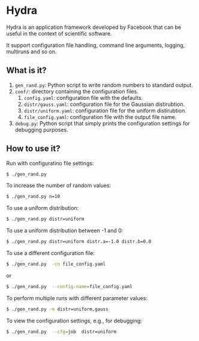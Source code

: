 # Hydra

Hydra is an application framework developed by Facebook that can be useful
in the context of scientific software.

It support configuration file handling, command line arguments, logging,
multiruns and so on.


## What is it?

1. `gen_rand.py`: Python script to write random numbers to standard
   output.
1. `conf/`: directory containing the configuration files.
   1. `config.yaml`: configuration file with the defaults.
   1. `distr/gauss.yaml`: configuration file for the Gaussian distirubtion.
   1. `distr/uniform.yaml`: configuration file for the uniform distirubtion.
   1. `file_config.yaml`: configuration file with the output file name.
1. `debug.py`: Python script that simply prints the configuration settings for
   debugging purposes.


## How to use it?
Run with configuratino file settings:
```bash
$ ./gen_rand.py
```
To increase the number of random values:
```bash
$ ./gen_rand.py n=10
```

To use a uniform distribution:
```bash
$ ./gen_rand.py distr=uniform
```

To use a uniform distribution between -1 and 0:
```bash
$ ./gen_rand.py distr=uniform distr.a=-1.0 distr.b=0.0
```

To use a different configuration file:
```bash
$ ./gen_rand.py  -cn file_config.yaml
``` 
or
```bash
$ ./gen_rand.py  --config-name=file_config.yaml
```

To perform multiple runs with different parameter values:
```bash
$ ./gen_rand.py -m distr=uniform,gauss
``` 

To view the configuration settings, e.g., for debugging:
```bash 
$ ./gen_rand.py  --cfg=job  distr=uniform
```
